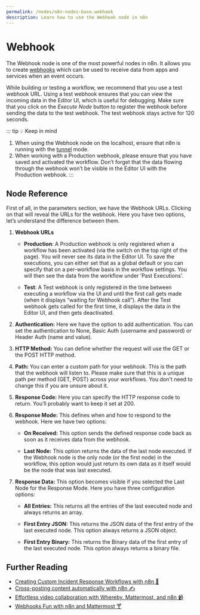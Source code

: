 ```yaml
---
permalink: /nodes/n8n-nodes-base.webhook
description: Learn how to use the Webhook node in n8n
---
```


# Webhook

The Webhook node is one of the most powerful nodes in n8n. It allows you to create [webhooks](https://en.wikipedia.org/wiki/Webhook) which can be used to receive data from apps and services when an event occurs.

While building or testing a workflow, we recommend that you use a test webhook URL. Using a test webhook ensures that you can view the incoming data in the Editor UI, which is useful for debugging. Make sure that you click on the *Execute Node* button to register the webhook before sending the data to the test webhook. The test webhook stays active for 120 seconds.

::: tip 💡 Keep in mind
1. When using the Webhook node on the localhost, ensure that n8n is running with the [tunnel](../../../../getting-started/quickstart.md#start-with-tunnel) mode.
2. When working with a Production webhook, please ensure that you have saved and activated the workflow. Don’t forget that the data flowing through the webhook won’t be visible in the Editor UI with the Production webhook.
:::


## Node Reference

First of all, in the parameters section, we have the Webhook URLs. Clicking on that will reveal the URLs for the webhook. Here you have two options, let’s understand the difference between them.

1. **Webhook URLs**
    - **Production**: A Production webhook is only registered when a workflow has been activated (via the switch on the top right of the page). You will never see its data in the Editor UI. To save the executions, you can either set that as a global default or you can specify that on a per-workflow basis in the workflow settings. You will then see the data from the workflow under ‘Past Executions’.

    - **Test**: A Test webhook is only registered in the time between executing a workflow via the UI and until the first call gets made (when it displays “waiting for Webhook call”). After the Test webhook gets called for the first time, it displays the data in the Editor UI, and then gets deactivated.

2. **Authentication:** Here we have the option to add authentication. You can set the authentication to None, Basic Auth (username and password) or Header Auth (name and value).

3. **HTTP Method:** You can define whether the request will use the GET or the POST HTTP method.

4. **Path:** You can enter a custom path for your webhook. This is the path that the webhook will listen to. Please make sure that this is a unique path per method (GET, POST) across your workflows. You don't need to change this if you are unsure about it.

5. **Response Code:** Here you can specify the HTTP response code to return. You’ll probably want to keep it set at 200.

6. **Response Mode:** This defines when and how to respond to the webhook. Here we have two options:
    
    - **On Received:** This option sends the defined response code back as soon as it receives data from the webhook.

    - **Last Node:** This option returns the data of the last node executed. If the Webhook node is the only node (or the first node) in the workflow, this option would just return its own data as it itself would be the node that was last executed.

7. **Response Data:** This option becomes visible if you selected the Last Node for the Response Mode. Here you have three configuration options:

    - **All Entries:** This returns all the entries of the last executed node and always returns an array.

    - **First Entry JSON:** This returns the JSON data of the first entry of the last executed node. This option always returns a JSON object.

    - **First Entry Binary:** This returns the Binary data of the first entry of the last executed node. This option always returns a binary file.


## Further Reading

- [Creating Custom Incident Response Workflows with n8n 🚨](https://medium.com/n8n-io/creating-custom-incident-response-workflows-with-n8n-9baef0bbedb9)
- [Cross-posting content automatically with n8n ✍️](https://medium.com/n8n-io/automating-cross-posting-blog-posts-using-n8n-%EF%B8%8F-af2a89601810)
- [Effortless video collaboration with Whereby, Mattermost, and n8n 📹](https://medium.com/n8n-io/effortless-video-collaboration-with-whereby-mattermost-and-n8n-8fc397feb9cb)
- [Webhooks Fun with n8n and Mattermost 🍸](https://medium.com/n8n-io/webhooks-fun-with-n8n-and-mattermost-4ebf7e2b4d2a)
